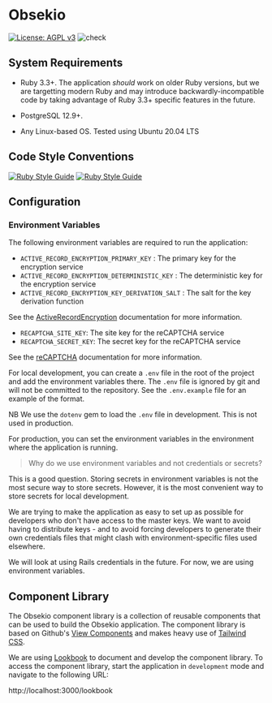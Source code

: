 # Obsekio

[![License: AGPL v3](https://img.shields.io/badge/License-AGPL_v3-blue.svg)](https://www.gnu.org/licenses/agpl-3.0)
![check](https://github.com/EventideSystems/obsekio/actions/workflows/check.yml/badge.svg)

## System Requirements

- Ruby 3.3+. The application _should_ work on older Ruby versions, but we are targetting modern Ruby and may introduce backwardly-incompatible code by taking advantage of Ruby 3.3+ specific features in the future.

- PostgreSQL 12.9+.

- Any Linux-based OS. Tested using Ubuntu 20.04 LTS

## Code Style Conventions

[![Ruby Style Guide](https://img.shields.io/badge/code_style-rubocop-brightgreen.svg)](https://github.com/rubocop/rubocop)
[![Ruby Style Guide](https://img.shields.io/badge/code_style-community-brightgreen.svg)](https://rubystyle.guide)


## Configuration

### Environment Variables

The following environment variables are required to run the application:

- `ACTIVE_RECORD_ENCRYPTION_PRIMARY_KEY` : The primary key for the encryption service
- `ACTIVE_RECORD_ENCRYPTION_DETERMINISTIC_KEY` : The deterministic key for the encryption service
- `ACTIVE_RECORD_ENCRYPTION_KEY_DERIVATION_SALT` : The salt for the key derivation function

See the [ActiveRecordEncryption](https://edgeguides.rubyonrails.org/active_record_encryption.html#setup) documentation for more information.

- `RECAPTCHA_SITE_KEY`: The site key for the reCAPTCHA service
- `RECAPTCHA_SECRET_KEY`: The secret key for the reCAPTCHA service

See the [reCAPTCHA](https://github.com/ambethia/recaptcha/?tab=readme-ov-file#obtaining-a-key) documentation for more information.

For local development, you can create a `.env` file in the root of the project and add the environment variables there. The `.env` file is ignored by git and will not be committed to the repository. See the `.env.example` file for an example of the format.

NB We use the `dotenv` gem to load the `.env` file in development. This is not used in production.

For production, you can set the environment variables in the environment where the application is running.

> Why do we use environment variables and not credentials or secrets?

This is a good question. Storing secrets in environment variables is not the most secure way to store secrets. However, it is the most convenient way to store secrets for local development.

We are trying to make the application as easy to set up as possible for developers who don't have access to the master keys. We want to avoid having to distribute keys - and to avoid forcing developers to generate their own credentials files that might clash with environment-specific files used elsewhere.

We will look at using Rails credentials in the future. For now, we are using environment variables.

## Component Library

The Obsekio component library is a collection of reusable components that can be used to build the Obsekio application. The component library is based on Github's [View Components](https://github.com/ViewComponent) and makes heavy use of [Tailwind CSS](https://tailwindcss.com/).

We are using [Lookbook](https://github.com/ViewComponent/lookbook) to document and develop the component library. To access the component library, start the application in `development` mode and navigate to the following URL:

http://localhost:3000/lookbook
